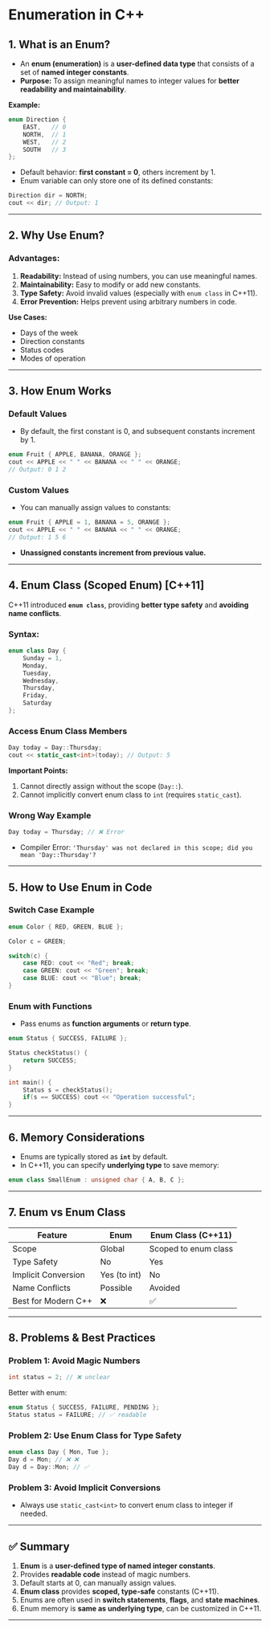 # **Enumeration in C++**

## **1. What is an Enum?**

* An **enum (enumeration)** is a **user-defined data type** that consists of a set of **named integer constants**.
* **Purpose:** To assign meaningful names to integer values for **better readability and maintainability**.

**Example:**

```cpp
enum Direction {
    EAST,   // 0
    NORTH,  // 1
    WEST,   // 2
    SOUTH   // 3
};
```

* Default behavior: **first constant = 0**, others increment by 1.
* Enum variable can only store one of its defined constants:

```cpp
Direction dir = NORTH;
cout << dir; // Output: 1
```

---

## **2. Why Use Enum?**

### **Advantages:**

1. **Readability:** Instead of using numbers, you can use meaningful names.
2. **Maintainability:** Easy to modify or add new constants.
3. **Type Safety:** Avoid invalid values (especially with `enum class` in C++11).
4. **Error Prevention:** Helps prevent using arbitrary numbers in code.

**Use Cases:**

* Days of the week
* Direction constants
* Status codes
* Modes of operation

---

## **3. How Enum Works**

### **Default Values**

* By default, the first constant is 0, and subsequent constants increment by 1.

```cpp
enum Fruit { APPLE, BANANA, ORANGE };
cout << APPLE << " " << BANANA << " " << ORANGE;
// Output: 0 1 2
```

### **Custom Values**

* You can manually assign values to constants:

```cpp
enum Fruit { APPLE = 1, BANANA = 5, ORANGE }; 
cout << APPLE << " " << BANANA << " " << ORANGE;
// Output: 1 5 6
```

* **Unassigned constants increment from previous value.**

---

## **4. Enum Class (Scoped Enum) [C++11]**

C++11 introduced **`enum class`**, providing **better type safety** and **avoiding name conflicts**.

### **Syntax:**

```cpp
enum class Day {
    Sunday = 1,
    Monday,
    Tuesday,
    Wednesday,
    Thursday,
    Friday,
    Saturday
};
```

### **Access Enum Class Members**

```cpp
Day today = Day::Thursday;
cout << static_cast<int>(today); // Output: 5
```

**Important Points:**

1. Cannot directly assign without the scope (`Day::`).
2. Cannot implicitly convert enum class to `int` (requires `static_cast`).

### **Wrong Way Example**

```cpp
Day today = Thursday; // ❌ Error
```

* Compiler Error: `'Thursday' was not declared in this scope; did you mean 'Day::Thursday'?`

---

## **5. How to Use Enum in Code**

### **Switch Case Example**

```cpp
enum Color { RED, GREEN, BLUE };

Color c = GREEN;

switch(c) {
    case RED: cout << "Red"; break;
    case GREEN: cout << "Green"; break;
    case BLUE: cout << "Blue"; break;
}
```

### **Enum with Functions**

* Pass enums as **function arguments** or **return type**.

```cpp
enum Status { SUCCESS, FAILURE };

Status checkStatus() {
    return SUCCESS;
}

int main() {
    Status s = checkStatus();
    if(s == SUCCESS) cout << "Operation successful";
}
```

---

## **6. Memory Considerations**

* Enums are typically stored as **`int`** by default.
* In C++11, you can specify **underlying type** to save memory:

```cpp
enum class SmallEnum : unsigned char { A, B, C };
```

---

## **7. Enum vs Enum Class**

| Feature             | Enum         | Enum Class (C++11)   |
| ------------------- | ------------ | -------------------- |
| Scope               | Global       | Scoped to enum class |
| Type Safety         | No           | Yes                  |
| Implicit Conversion | Yes (to int) | No                   |
| Name Conflicts      | Possible     | Avoided              |
| Best for Modern C++ | ❌            | ✅                    |

---

## **8. Problems & Best Practices**

### **Problem 1:** Avoid Magic Numbers

```cpp
int status = 2; // ❌ unclear
```

Better with enum:

```cpp
enum Status { SUCCESS, FAILURE, PENDING };
Status status = FAILURE; // ✅ readable
```

### **Problem 2:** Use Enum Class for Type Safety

```cpp
enum class Day { Mon, Tue };
Day d = Mon; // ❌ ❌
Day d = Day::Mon; // ✅
```

### **Problem 3:** Avoid Implicit Conversions

* Always use `static_cast<int>` to convert enum class to integer if needed.

---

## ✅ **Summary**

1. **Enum** is a **user-defined type of named integer constants**.
2. Provides **readable code** instead of magic numbers.
3. Default starts at 0, can manually assign values.
4. **Enum class** provides **scoped, type-safe** constants (C++11).
5. Enums are often used in **switch statements**, **flags**, and **state machines**.
6. Enum memory is **same as underlying type**, can be customized in C++11.

---
